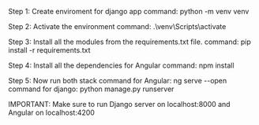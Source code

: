 Step 1: Create enviroment for django app
command: python -m venv venv

Step 2: Activate the environment
command: .\venv\Scripts\activate

Step 3: Install all the modules from the requirements.txt file.
command: pip install -r requirements.txt

Step 4: Install all the dependencies for Angular
command: npm install

Step 5: Now run both stack
command for Angular: ng serve --open
command for django: python manage.py runserver

IMPORTANT: Make sure to run Django server on localhost:8000 and Angular on localhost:4200
